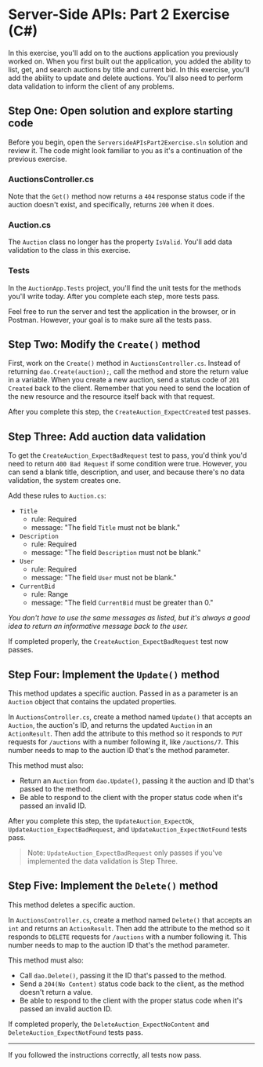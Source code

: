 # Server-Side APIs: Part 2 Exercise (C#)

In this exercise, you'll add on to the auctions application you previously worked on. When you first built out the application, you added the ability to list, get, and search auctions by title and current bid. In this exercise, you'll add the ability to update and delete auctions. You'll also need to perform data validation to inform the client of any problems.

## Step One: Open solution and explore starting code

Before you begin, open the `ServersideAPIsPart2Exercise.sln` solution and review it. The code might look familiar to you as it's a continuation of the previous exercise.

### AuctionsController.cs

Note that the `Get()` method now returns a `404` response status code if the auction doesn't exist, and specifically, returns `200` when it does.

### Auction.cs

The `Auction` class no longer has the property `IsValid`. You'll add data validation to the class in this exercise.

### Tests

In the `AuctionApp.Tests` project, you'll find the unit tests for the methods you'll write today. After you complete each step, more tests pass.

Feel free to run the server and test the application in the browser, or in Postman. However, your goal is to make sure all the tests pass.

## Step Two: Modify the `Create()` method

First, work on the `Create()` method in `AuctionsController.cs`. Instead of returning `dao.Create(auction);`, call the method and store the return value in a variable. When you create a new auction, send a status code of `201 Created` back to the client. Remember that you need to send the location of the new resource and the resource itself back with that request.

After you complete this step, the `CreateAuction_ExpectCreated` test passes.

## Step Three: Add auction data validation

To get the `CreateAuction_ExpectBadRequest` test to pass, you'd think you'd need to return `400 Bad Request` if some condition were true. However, you can send a blank title, description, and user, and because there's no data validation, the system creates one.

Add these rules to `Auction.cs`:

- `Title`
  - rule: Required
  - message: "The field `Title` must not be blank."
- `Description`
  - rule: Required
  - message: "The field `Description` must not be blank."
- `User`
  - rule: Required
  - message: "The field `User` must not be blank."
- `CurrentBid`
  - rule: Range
  - message: "The field `CurrentBid` must be greater than 0."

*You don't have to use the same messages as listed, but it's always a good idea to return an informative message back to the user.*

If completed properly, the `CreateAuction_ExpectBadRequest` test now passes.

## Step Four: Implement the `Update()` method

This method updates a specific auction. Passed in as a parameter is an `Auction` object that contains the updated properties.

In `AuctionsController.cs`, create a method named `Update()` that accepts an `Auction`, the auction's ID, and returns the updated `Auction` in an `ActionResult`. Then add the attribute to this method so it responds to `PUT` requests for `/auctions` with a number following it, like `/auctions/7`. This number needs to map to the auction ID that's the method parameter.

This method must also:

* Return an `Auction` from `dao.Update()`, passing it the auction and ID that's passed to the method.
* Be able to respond to the client with the proper status code when it's passed an invalid ID.

After you complete this step, the `UpdateAuction_ExpectOk`, `UpdateAuction_ExpectBadRequest`, and `UpdateAuction_ExpectNotFound` tests pass.

> Note: `UpdateAuction_ExpectBadRequest` only passes if you've implemented the data validation is Step Three.

## Step Five: Implement the `Delete()` method

This method deletes a specific auction.

In `AuctionsController.cs`, create a method named `Delete()` that accepts an `int` and returns an `ActionResult`. Then add the attribute to the method so it responds to `DELETE` requests for `/auctions` with a number following it. This number needs to map to the auction ID that's the method parameter.

This method must also:

* Call `dao.Delete()`, passing it the ID that's passed to the method.
* Send a `204(No Content)` status code back to the client, as the method doesn't return a value.
* Be able to respond to the client with the proper status code when it's passed an invalid auction ID.

If completed properly, the `DeleteAuction_ExpectNoContent` and `DeleteAuction_ExpectNotFound` tests pass.

---

If you followed the instructions correctly, all tests now pass.


